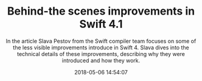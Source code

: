 ---
title: "Behind-the scenes improvements in Swift 4.1"
subtitle: "In the article Slava Pestov from the Swift compiler team focuses on some of the less visible improvements introduce in Swift 4. Slava dives into the technical details of these improvements, describing why they were introduced and how they work."
tags: ["evolution"]
link: "https://medium.com/@slavapestov/behind-the-scenes-improvements-in-swift-4-1-269dd56e30c2"
date: "2018-05-06 14:54:07"
---